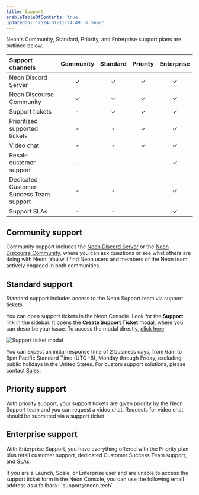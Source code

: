 ```yaml
---
title: Support
enableTableOfContents: true
updatedOn: '2024-01-11T14:49:37.566Z'
---
```


Neon's Community, Standard, Priority, and Enterprise support plans are outlined below.

| Support channels                         | Community | Standard | Priority | Enterprise |
| :--------------------------------------- | :-------: | :------: | :------: | :--------: |
| Neon Discord Server                      |  &check;  | &check;  | &check;  | &check;    |
| Neon Discourse Community                 |  &check;  | &check;  | &check;  | &check;    |
| Support tickets                          |     -     | &check;  | &check;  | &check;    |
| Prioritized supported tickets            |     -     |    -     | &check;  | &check;    |
| Video chat                               |     -     |    -     | &check;  | &check;    |
| Resale customer support                  |     -     |    -     |          | &check;    |
| Dedicated Customer Success Team support  |     -     |    -     |          | &check;    |
| Support SLAs                             |     -     |    -     |          | &check;    |

## Community support

Community support includes the [Neon Discord Server](/discord) or the [Neon Discourse Community](https://community.neon.tech/), where you can ask questions or see what others are doing with Neon. You will find Neon users and members of the Neon team actively engaged in both communities. 

## Standard support

Standard support includes access to the Neon Support team via support tickets. 

You can open support tickets in the Neon Console. Look for the **Support** link in the sidebar. It opens the **Create Support Ticket** modal, where you can describe your issue. To access the modal directly, [click here](https://console.neon.tech/app/projects?modal=support).

![Support ticket modal](/docs/introduction/neon-support-modal.png)

You can expect an initial response time of 2 business days, from 6am to 6pm Pacific Standard Time (UTC -8), Monday through Friday, excluding public holidays in the United States. For custom support solutions, please contact [Sales](https://neon.tech/contact-sales).

## Priority support

With priority support, your support tickets are given priority by the Neon Support team and you can request a video chat. Requests for video chat should be submitted via a support ticket.

## Enterprise support

With Enterprise Support, you have everything offered with the Priority plan plus retail customer support, dedicated Customer Success Team support, and SLAs.

<Admonition type="note">
If you are a Launch, Scale, or Enterprise user and are unable to access the support ticket form in the Neon Console, you can use the following email address as a fallback:  `support@neon.tech`
</Admonition>
